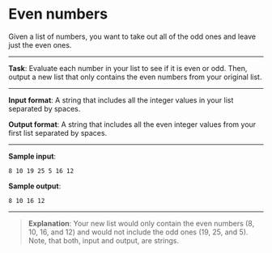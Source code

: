 # Even numbers

Given a list of numbers, you want to take out all of the odd ones and leave just the even ones. 

---
 
**Task**: Evaluate each number in your list to see if it is even or odd. Then, output a new list that only contains the even numbers from your original list. 
 
---

**Input format**: A string that includes all the integer values in your list separated by spaces. 
 
**Output format**: A string that includes all the even integer values from your first list separated by spaces. 

---
 
**Sample input**:  
```
8 10 19 25 5 16 12
``` 
 
**Sample output**:
```
8 10 16 12
```

---

>**Explanation**: Your new list would only contain the even numbers (8, 10, 16, and 12) and would not include the odd ones (19, 25, and 5). Note, that both, input and output, are strings.